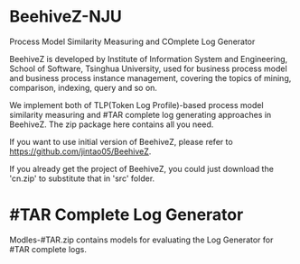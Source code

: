# BeehiveZ-NJU
Process Model Similarity Measuring and COmplete Log Generator

BeehiveZ is developed by Institute of Information System and Engineering, School of Software, Tsinghua University, used for business process model and business process instance management, covering the topics of mining, comparison, indexing, query and so on.

We implement both of TLP(Token Log Profile)-based process model similarity measuring and #TAR complete log generating approaches in BeehiveZ. The zip package here contains all you need.  

If you want to use initial version of BeehiveZ, please refer to https://github.com/jintao05/BeehiveZ. 

If you already get the project of BeehiveZ, you could just download the 'cn.zip' to substitute that in 'src' folder. 

# \#TAR Complete Log Generator
Modles-#TAR.zip contains models for evaluating the Log Generator for #TAR complete logs. 
